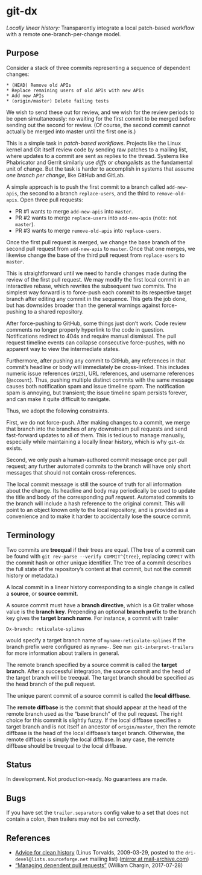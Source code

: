 # git-dx

*Locally linear history:* Transparently integrate a local patch-based workflow
with a remote one-branch-per-change model.

## Purpose

Consider a stack of three commits representing a sequence of dependent changes:

    * (HEAD) Remove old APIs
    * Replace remaining users of old APIs with new APIs
    * Add new APIs
    * (origin/master) Delete failing tests

We wish to send these out for review, and we wish for the review periods to be
open simultaneously: no waiting for the first commit to be merged before sending
out the second for review. (Of course, the second commit cannot actually be
merged into master until the first one is.)

This is a simple task in *patch-based workflows*. Projects like the Linux kernel
and Git itself review code by sending raw patches to a mailing list, where
updates to a commit are sent as replies to the thread. Systems like Phabricator
and Gerrit similarly use *diffs* or *changelists* as the fundamental unit of
change. But the task is harder to accomplish in systems that assume *one branch
per change*, like GitHub and GitLab.

A simple approach is to push the first commit to a branch called `add-new-apis`,
the second to a branch `replace-users`, and the third to `remove-old-apis`. Open
three pull requests:

  - PR #1 wants to merge `add-new-apis` into `master`.
  - PR #2 wants to merge `replace-users` into `add-new-apis` (note: not
    `master`).
  - PR #3 wants to merge `remove-old-apis` into `replace-users`.

Once the first pull request is merged, we change the base branch of the second
pull request from `add-new-apis` to `master`. Once that one merges, we likewise
change the base of the third pull request from `replace-users` to `master`.

This is straightforward until we need to handle changes made during the review
of the first pull request. We may modify the first local commit in an
interactive rebase, which rewrites the subsequent two commits. The simplest way
forward is to force-push each commit to its respective target branch after
editing any commit in the sequence. This gets the job done, but has downsides
broader than the general warnings against force-pushing to a shared repository.

After force-pushing to GitHub, some things just don’t work. Code review comments
no longer properly hyperlink to the code in question. Notifications redirect to
404s and require manual dismissal. The pull request timeline events can collapse
consecutive force-pushes, with no apparent way to view the intermediate states.

Furthermore, after pushing any commit to GitHub, any references in that commit’s
headline or body will immediately be cross-linked. This includes numeric issue
references (`#123`), URL references, and username references (`@account`). Thus,
pushing multiple distinct commits with the same message causes both notification
spam and issue timeline spam. The notification spam is annoying, but transient;
the issue timeline spam persists forever, and can make it quite difficult to
navigate.

Thus, we adopt the following constraints.

First, we do not force-push. After making changes to a commit, we merge that
branch into the branches of any downstream pull requests and send fast-forward
updates to all of them. This is tedious to manage manually, especially while
maintaining a locally linear history, which is why `git-dx` exists.

Second, we only push a human-authored commit message once per pull request; any
further automated commits to the branch will have only short messages that
should not contain cross-references.

The local commit message is still the source of truth for all information about
the change. Its headline and body may periodically be used to update the title
and body of the corresponding *pull request*. Automated commits to the branch
will include a hash reference to the original commit. This will point to an
object known only to the local repository, and is provided as a convenience and
to make it harder to accidentally lose the source commit.

## Terminology

Two commits are **treequal** if their trees are equal. (The tree of a commit can
be found with `git rev-parse --verify COMMIT^{tree}`, replacing `COMMIT` with
the commit hash or other unique identifier. The tree of a commit describes the
full state of the repository’s content at that commit, but not the commit
history or metadata.)

A local commit in a linear history corresponding to a single change is called a
**source**, or **source commit**.

A source commit must have a **branch directive**, which is a Git trailer whose
value is the **branch key**. Prepending an optional **branch prefix** to the branch
key gives the **target branch name**. For instance, a commit with trailer

    Dx-branch: reticulate-splines

would specify a target branch name of `myname-reticulate-splines` if the branch
prefix were configured as `myname-`. See `man git-interpret-trailers` for more
information about trailers in general.

The remote branch specified by a source commit is called the **target branch**.
After a successful integration, the source commit and the head of the target
branch will be treequal. The target branch should be specified as the head
branch of the pull request.

The unique parent commit of a source commit is called the **local diffbase**.

The **remote diffbase** is the commit that should appear at the head of the
remote branch used as the “base branch” of the pull request. The right choice
for this commit is slightly fuzzy. If the local diffbase specifies a target
branch and is not itself an ancestor of `origin/master`, then the remote
diffbase is the head of the local diffbase’s target branch. Otherwise, the
remote diffbase is simply the local diffbase. In any case, the remote diffbase
should be treequal to the local diffbase.

## Status

In development. Not production-ready. No guarantees are made.

## Bugs

If you have set the `trailer.separators` config value to a set that does not
contain a colon, then trailers may not be set correctly.

## References

  - [Advice for clean history][linus] (Linus Torvalds, 2009-03-29, posted to the
    `dri-devel@lists.sourceforge.net` mailing list) ([mirror at
    mail-archive.com][linus-mailarchive])
  - [“Managing dependent pull requests”][mdpr] (William Chargin, 2017-07-28)

[linus-mailarchive]: https://www.mail-archive.com/dri-devel@lists.sourceforge.net/msg39091.html
[linus]: https://sourceforge.net/p/dri/mailman/message/21962376/
[mdpr]: https://wchargin.github.io/posts/managing-dependent-pull-requests
